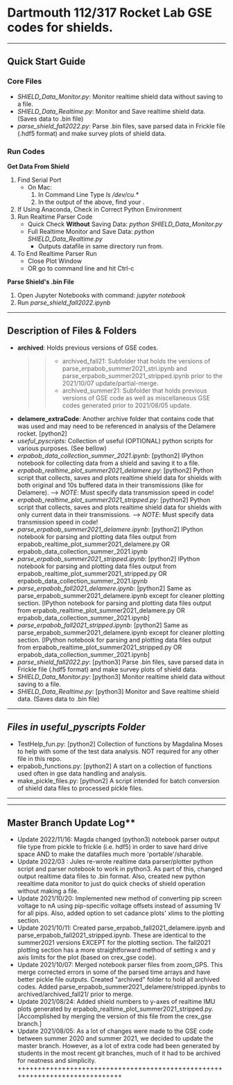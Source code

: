 
# Dartmouth 112/317 Rocket Lab GSE codes for shields.

------------------------------------------------------------------------------

## Quick Start Guide

### Core Files
* *SHIELD\_Data\_Monitor.py*: Monitor realtime shield data without saving to a file. 
* *SHIELD\_Data\_Realtime.py*: Monitor and Save realtime shield data. (Saves data to .bin file)
* *parse\_shield\_fall2022.py*: Parse .bin files, save parsed data in Frickle file (.hdf5 format) and make survey plots of shield data. 

### Run Codes
**Get Data From Shield**
1. Find Serial Port
    * On Mac: 
        1. In Command Line Type _ls /dev/cu.\*_ 
        2. In the output of the above, find your <port>.
2. If Using Anaconda, Check in Correct Python Environment
3. Run Realtime Parser Code
    * Quick Check **Without** Saving Data: _python SHIELD_Data_Monitor.py <port>_
    * Full Realtime Monitor and Save Data: _python SHIELD_Data_Realtime.py <port>_
        * Outputs datafile in same directory run from. 
4. To End Realtime Parser Run
    * Close Plot Window
    * OR go to command line and hit Ctrl-c

**Parse Shield's .bin File**
1. Open Jupyter Notebooks with command:  _jupyter notebook_
2. Run _parse\_shield\_fall2022.ipynb_

------------------------------------------------------------------------------

## Description of Files & Folders
* **archived**: Holds previous versions of GSE codes.  
    >> * archived\_fall21: Subfolder that holds the versions of parse\_erpabob\_summer2021\_stri.ipynb and parse\_erpabob\_summer2021\_stripped.ipynb prior to the 2021/10/07 update/partial-merge.
    >> * archived\_summer21: Subfolder that holds previous versions of GSE code as well as miscellaneous GSE codes generated prior to 2021/08/05 update.  
* **delamere_extraCode**: Another archive folder that contains code that was used and may need to be referenced in analysis of the Delamere rocket. [python2] 
* *useful\_pyscripts*: Collection of useful (OPTIONAL) python scripts for various purposes. (See bellow)
* *erpabob\_data\_collection\_summer\_2021.ipynb*: [python2] IPython notebook for collecting data from a shield and saving it to a file. 
* *erpabob\_realtime\_plot\_summer2021\_delamere.py*: [python2] Python script that collects, saves and plots realtime shield data for shields with both original and 10s buffered data in their transmissions (like for Delamere).
    --> *NOTE*: Must specify data transmission speed in code!
* *erpabob\_realtime\_plot\_summer2021\_stripped.py*: [python2] Python script that collects, saves and plots realtime shield data for shields with only current data in their transmissions. 
    --> *NOTE*: Must specify data transmission speed in code!
* *parse\_erpabob\_summer2021\_delamere.ipynb*: [python2] IPython notebook for parsing and plotting data files output from erpabob\_realtime\_plot\_summer2021\_delamere.py OR erpabob\_data\_collection\_summer\_2021.ipynb 
* *parse\_erpabob\_summer2021\_stripped.ipynb*: [python2] IPython notebook for parsing and plotting data files output from erpabob\_realtime\_plot\_summer2021\_stripped.py OR erpabob\_data\_collection\_summer\_2021.ipynb 
* *parse\_erpabob\_fall2021\_delamere.ipynb*: [python2] Same as parse\_erpabob\_summer2021\_delamere.ipynb except for cleaner plotting section. [IPython notebook for parsing and plotting data files output from erpabob\_realtime\_plot\_summer2021\_delamere.py OR erpabob\_data\_collection\_summer\_2021.ipynb] 
* *parse\_erpabob\_fall2021\_stripped.ipynb*: [python2] Same as parse\_erpabob\_summer2021\_delamere.ipynb except for cleaner plotting section. [IPython notebook for parsing and plotting data files output from erpabob\_realtime\_plot\_summer2021\_stripped.py OR erpabob\_data\_collection\_summer\_2021.ipynb]
* *parse\_shield\_fall2022.py*: [python3] Parse .bin files, save parsed data in Frickle file (.hdf5 format) and make survey plots of shield data. 
* *SHIELD\_Data\_Monitor.py*: [python3] Monitor realtime shield data without saving to a file. 
* *SHIELD\_Data\_Realtime.py*: [python3] Monitor and Save realtime shield data. (Saves data to .bin file)

------------------------------------------------------------------------------
*Files in useful\_pyscripts Folder* 
---------------------------------
* TestHelp\_fun.py: [python2] Collection of functions by Magdalina Moses to help with some of the test data analysis. NOT required for any other file in this repo.
* erpabob\_functions.py: [python2] A start on a collection of functions used often in gse data handling and analysis.  
* make\_pickle\_files.py: [python2] A script intended for batch conversion of shield data files to processed pickle files.
------------------------------------------------------------------------------


------------------------------------------------------------------------------

## Master Branch Update Log**
* Update 2022/11/16: Magda changed (python3) notebook parser output file type from pickle to frickle (i.e. hdf5) in order to save hard drive space AND to make the datafiles much more 'portable'/sharable.
* Update 2022/03   : Jules re-wrote realtime data parser/plotter python script and parser notebook to work in python3. As part of this, changed output realtime data files to .bin format. Also, created new python reealtime data monitor to just do quick checks of shield operation without making a file. 
* Update 2021/10/20: Implemented new method of converting pip screen voltage to nA using pip-specific voltage offsets instead of assuming 1V for all pips. Also, added option to set cadance plots' xlims to the plotting section. 
* Update 2021/10/11: Created parse\_erpabob\_fall2021\_delamere.ipynb and parse\_erpabob\_fall2021\_stripped.ipynb. These are identical to the summer2021 versions EXCEPT for the plotting section. The fall2021 plotting section has a more straightforward method of setting x and y axis limits for the plot (based on crex\_gse code). 
* Update 2021/10/07: Merged notebook parser files from zoom\_GPS. This merge corrected errors in some of the parsed time arrays and have better pickle file outputs. Created "archived" folder to hold all archived codes. Added parse\_erpabob\_summer2021\_delamere/stripped.ipynbs to archived/archived\_fall21/ prior to merge. 
* Update 2021/08/24: Added shield numbers to y-axes of realtime IMU plots generated by erpabob\_realtime\_plot\_summer2021\_stripped.py. [Accomplished by merging the version of this file from the crex\_gse branch.]
* Update 2021/08/05: As a lot of changes were made to the GSE code between summer 2020 and summer 2021, we decided to update the master branch. However, as a lot of extra code had been generated by students in the most recent git branches, much of it had to be archived for neatness and simplicity. 
+++++++++++++++++++++++++++++++++++++++++++++++++++++++++++++++++++++++++++++
